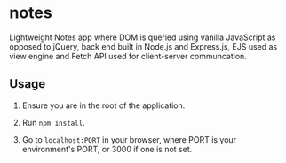 # notes

Lightweight Notes app where DOM is queried using vanilla JavaScript as opposed to jQuery, back end built in Node.js and Express.js, EJS used as view engine and Fetch API used for client-server communcation.

## Usage

1) Ensure you are in the root of the application.

2) Run ```npm install```.

3) Go to ```localhost:PORT``` in your browser, where PORT is your environment's PORT, or 3000 if one is not set.
